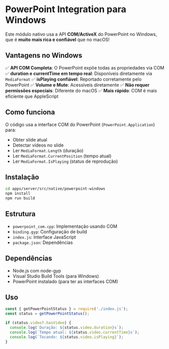 # PowerPoint Integration para Windows

Este módulo nativo usa a API **COM/ActiveX** do PowerPoint no Windows, que é **muito mais rica e confiável** que no macOS!

## Vantagens no Windows

✅ **API COM Completa**: O PowerPoint expõe todas as propriedades via COM
✅ **duration e currentTime em tempo real**: Disponíveis diretamente via `MediaFormat`
✅ **isPlaying confiável**: Reportado corretamente pelo PowerPoint
✅ **Volume e Mute**: Acessíveis diretamente
✅ **Não requer permissões especiais**: Diferente do macOS
✅ **Mais rápido**: COM é mais eficiente que AppleScript

## Como funciona

O código usa a interface COM do PowerPoint (`PowerPoint.Application`) para:
- Obter slide atual
- Detectar vídeos no slide
- Ler `MediaFormat.Length` (duração)
- Ler `MediaFormat.CurrentPosition` (tempo atual)
- Ler `MediaFormat.IsPlaying` (status de reprodução)

## Instalação

```bash
cd apps/server/src/native/powerpoint-windows
npm install
npm run build
```

## Estrutura

- `powerpoint_com.cpp`: Implementação usando COM
- `binding.gyp`: Configuração de build
- `index.js`: Interface JavaScript
- `package.json`: Dependências

## Dependências

- Node.js com node-gyp
- Visual Studio Build Tools (para Windows)
- PowerPoint instalado (para ter as interfaces COM)

## Uso

```javascript
const { getPowerPointStatus } = require('./index.js');
const status = getPowerPointStatus();

if (status.video?.hasVideo) {
  console.log(`Duração: ${status.video.duration}s`);
  console.log(`Tempo atual: ${status.video.currentTime}s`);
  console.log(`Tocando: ${status.video.isPlaying}`);
}
```





